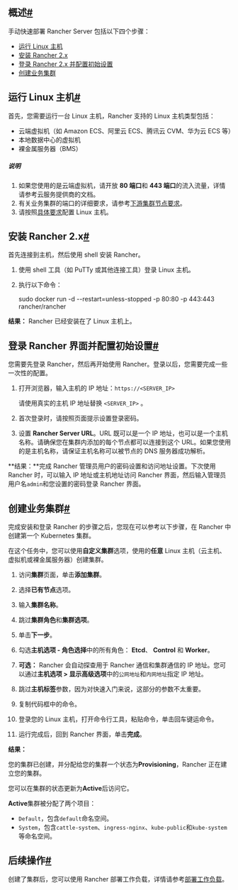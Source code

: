 ## 概述[#](https://docs.rancher.cn/docs/rancher2/quick-start-guide/deployment/quickstart-manual-setup/_index#%E6%A6%82%E8%BF%B0 "Direct link to heading")

手动快速部署 Rancher Server 包括以下四个步骤：

- [运行 Linux 主机](https://docs.rancher.cn/docs/rancher2/quick-start-guide/deployment/quickstart-manual-setup/_index#%E8%BF%90%E8%A1%8C-linux-%E4%B8%BB%E6%9C%BA)
- [安装 Rancher 2.x](https://docs.rancher.cn/docs/rancher2/quick-start-guide/deployment/quickstart-manual-setup/_index#%E5%AE%89%E8%A3%85-rancher-2x)
- [登录 Rancher 2.x 并配置初始设置](https://docs.rancher.cn/docs/rancher2/quick-start-guide/deployment/quickstart-manual-setup/_index#%E7%99%BB%E5%BD%95-rancher-%E7%95%8C%E9%9D%A2%E5%B9%B6%E9%85%8D%E7%BD%AE%E5%88%9D%E5%A7%8B%E8%AE%BE%E7%BD%AE)
- [创建业务集群](https://docs.rancher.cn/docs/rancher2/quick-start-guide/deployment/quickstart-manual-setup/_index#%E5%88%9B%E5%BB%BA%E4%B8%9A%E5%8A%A1%E9%9B%86%E7%BE%A4)

## 运行 Linux 主机[#](https://docs.rancher.cn/docs/rancher2/quick-start-guide/deployment/quickstart-manual-setup/_index#%E8%BF%90%E8%A1%8C-linux-%E4%B8%BB%E6%9C%BA "Direct link to heading")

首先，您需要运行一台 Linux 主机，Rancher 支持的 Linux 主机类型包括：

- 云端虚拟机（如 Amazon ECS、阿里云 ECS、腾讯云 CVM、华为云 ECS 等）
- 本地数据中心的虚拟机
- 裸金属服务器（BMS）

##### 说明

1. 如果您使用的是云端虚拟机，请开放 **80 端口**和 **443 端口**的流入流量，详情请参考云服务提供商的文档。
2. 有关业务集群的端口的详细要求，请参考[下游集群节点要求](https://docs.rancher.cn/docs/rancher2/cluster-provisioning/node-requirements/_index)。
3. 请按照[具体要求](https://docs.rancher.cn/docs/rancher2/installation/requirements/_index)配置 Linux 主机。

## 安装 Rancher 2.x[#](https://docs.rancher.cn/docs/rancher2/quick-start-guide/deployment/quickstart-manual-setup/_index#%E5%AE%89%E8%A3%85-rancher-2x "Direct link to heading")

首先连接到主机，然后使用 shell 安装 Rancher。

1. 使用 shell 工具（如 PuTTy 或其他连接工具）登录 Linux 主机。
    
2. 执行以下命令：
    
    sudo docker run -d --restart=unless-stopped -p 80:80 -p 443:443 rancher/rancher
    
    
    

**结果：** Rancher 已经安装在了 Linux 主机上。

## 登录 Rancher 界面并配置初始设置[#](https://docs.rancher.cn/docs/rancher2/quick-start-guide/deployment/quickstart-manual-setup/_index#%E7%99%BB%E5%BD%95-rancher-%E7%95%8C%E9%9D%A2%E5%B9%B6%E9%85%8D%E7%BD%AE%E5%88%9D%E5%A7%8B%E8%AE%BE%E7%BD%AE "Direct link to heading")

您需要先登录 Rancher，然后再开始使用 Rancher。登录以后，您需要完成一些一次性的配置。

1. 打开浏览器，输入主机的 IP 地址：`https://<SERVER_IP>`
    
    请使用真实的主机 IP 地址替换 `<SERVER_IP>` 。
    
2. 首次登录时，请按照页面提示设置登录密码。
    
3. 设置 **Rancher Server URL**。URL 既可以是一个 IP 地址，也可以是一个主机名称。请确保您在集群内添加的每个节点都可以连接到这个 URL。如果您使用的是主机名称，请保证主机名称可以被节点的 DNS 服务器成功解析。
    

**结果：**完成 Rancher 管理员用户的密码设置和访问地址设置。下次使用 Rancher 时，可以输入 IP 地址或主机地址访问 Rancher 界面，然后输入管理员用户名`admin`和您设置的密码登录 Rancher 界面。

## 创建业务集群[#](https://docs.rancher.cn/docs/rancher2/quick-start-guide/deployment/quickstart-manual-setup/_index#%E5%88%9B%E5%BB%BA%E4%B8%9A%E5%8A%A1%E9%9B%86%E7%BE%A4 "Direct link to heading")

完成安装和登录 Rancher 的步骤之后，您现在可以参考以下步骤，在 Rancher 中创建第一个 Kubernetes 集群。

在这个任务中，您可以使用**自定义集群**选项，使用的**任意** Linux 主机（云主机、虚拟机或裸金属服务器）创建集群。

1. 访问**集群**页面，单击**添加集群**。
    
2. 选择**已有节点**选项。
    
3. 输入**集群名称**。
    
4. 跳过**集群角色**和**集群选项**。
    
5. 单击**下一步**。
    
6. 勾选**主机选项 - 角色选择**中的所有角色： **Etcd**、 **Control** 和 **Worker**。
    
7. **可选：** Rancher 会自动探查用于 Rancher 通信和集群通信的 IP 地址。您可以通过**主机选项 > 显示高级选项**中的`公网地址`和`内网地址`指定 IP 地址。
    
8. 跳过**主机标签**参数，因为对快速入门来说，这部分的参数不太重要。
    
9. 复制代码框中的命令。
    
10. 登录您的 Linux 主机，打开命令行工具，粘贴命令，单击回车键运命令。
    
11. 运行完成后，回到 Rancher 界面，单击**完成**。
    

**结果：**

您的集群已创建，并分配给您的集群一个状态为**Provisioning**，Rancher 正在建立您的集群。

您可以在集群的状态更新为**Active**后访问它。

**Active**集群被分配了两个项目：

- `Default`，包含`default`命名空间。
- `System`，包含`cattle-system`、`ingress-nginx`、`kube-public`和`kube-system`等命名空间。

## 后续操作[#](https://docs.rancher.cn/docs/rancher2/quick-start-guide/deployment/quickstart-manual-setup/_index#%E5%90%8E%E7%BB%AD%E6%93%8D%E4%BD%9C "Direct link to heading")

创建了集群后，您可以使用 Rancher 部署工作负载，详情请参考[部署工作负载](https://docs.rancher.cn/docs/rancher2/quick-start-guide/workload/_index)。